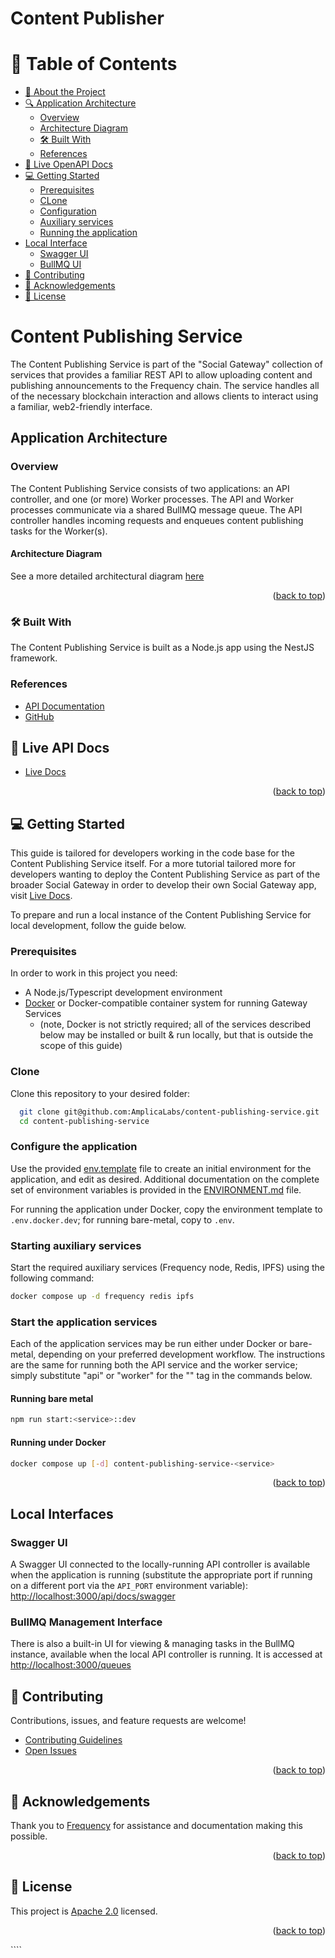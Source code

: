 # Content Publisher

<!-- TABLE OF CONTENTS -->

# 📗 Table of Contents

- [📖 About the Project](#about-project)
- [🔍 Application Architecture](#application-architecture)
  - [Overview](#overview)
  - [Architecture Diagram](#architecture-diagram)
  - [🛠 Built With](#-built-with)
  - [References](#references)
- [🚀 Live OpenAPI Docs](#-live-docs)
- [💻 Getting Started](#-getting-started)
  - [Prerequisites](#prerequisites)
  - [CLone](#clone)
  - [Configuration](#configure-the-application)
  - [Auxiliary services](#starting-auxiliary-services)
  - [Running the application](#start-the-application-services)
- [Local Interface](#local-interfaces)
  - [Swagger UI](#swagger-ui)
  - [BullMQ UI](#bullmq-management-interface)
- [🤝 Contributing](#-contributing)
- [🙏 Acknowledgements](#-acknowledgements)
- [📝 License](#-license)

<!-- PROJECT DESCRIPTION -->

# Content Publishing Service <a name="about-project"></a>

The Content Publishing Service is part of the "Social Gateway" collection of services that provides a familiar REST API to allow uploading content and publishing announcements to the Frequency chain. The service handles all of the necessary blockchain interaction and allows clients to interact using a familiar, web2-friendly interface.

## Application Architecture

### Overview

The Content Publishing Service consists of two applications: an API controller, and one (or more) Worker processes. The API and Worker processes communicate via a shared BullMQ message queue. The API controller handles incoming requests and enqueues content publishing tasks for the Worker(s).

#### Architecture Diagram
See a more detailed architectural diagram [here](./docs/diagram.png)

<p align="right">(<a href="#-table-of-contents">back to top</a>)</p>

### 🛠 Built With

The Content Publishing Service is built as a Node.js app using the NestJS framework.

### References

- [API Documentation](https://amplicalabs.github.io/content-publishing-service/)
- [GitHub](https://github.com/AmplicaLabs/content-publishing-service)

<!-- LIVE Docs -->

## 🚀 Live API Docs

- [Live Docs](https://amplicalabs.github.io/content-publishing-service/)

<p align="right">(<a href="#-table-of-contents">back to top</a>)</p>

<!-- GETTING STARTED -->

## 💻 Getting Started

This guide is tailored for developers working in the code base for the Content Publishing Service itself. For a more tutorial tailored more for developers wanting to deploy the Content Publishing Service as part of the broader Social Gateway in order to develop their own Social Gateway app, visit [Live Docs](https://amplicalabs.github.io/gateway/).

To prepare and run a local instance of the Content Publishing Service for local development, follow the guide below.

### Prerequisites

In order to work in this project you need:

- A Node.js/Typescript development environment
- [Docker](https://www.docker.com) or Docker-compatible container system for running Gateway Services
    - (note, Docker is not strictly required; all of the services described below may be installed or built & run locally, but that is outside the scope of this guide)

### Clone

Clone this repository to your desired folder:

```sh
  git clone git@github.com:AmplicaLabs/content-publishing-service.git
  cd content-publishing-service
```

### Configure the application
Use the provided [env.template](./env.template) file to create an initial environment for the application, and edit as desired. Additional documentation on the complete set of environment variables is provided in the [ENVIRONMENT.md](./ENVIRONMENT.md) file.

For running the application under Docker, copy the environment template to `.env.docker.dev`; for running bare-metal, copy to `.env`.

### Starting auxiliary services

Start the required auxiliary services (Frequency node, Redis, IPFS) using the following command:

```sh
docker compose up -d frequency redis ipfs
```

### Start the application services

Each of the application services may be run either under Docker or bare-metal, depending on your preferred development workflow. The instructions are the same for running both the API service and the worker service; simply substitute "api" or "worker" for the "<service>" tag in the commands below.

#### Running bare metal
```sh
npm run start:<service>::dev
```

#### Running under Docker
```sh
docker compose up [-d] content-publishing-service-<service>
```

<p align="right">(<a href="#-table-of-contents">back to top</a>)</p>

<!-- LOCAL INTERFACES -->

## Local Interfaces
### Swagger UI
A Swagger UI connected to the locally-running API controller is available when the application is running (substitute the appropriate port if running on a different port via the `API_PORT` environment variable):
[http://localhost:3000/api/docs/swagger](http://localhost:3000/api/docs/swagger)

### BullMQ Management Interface
There is also a built-in UI for viewing & managing tasks in the BullMQ instance, available when the local API controller is running. It is accessed at [http://localhost:3000/queues](http://localhost:3000/queues)

<!-- CONTRIBUTING -->

## 🤝 Contributing

Contributions, issues, and feature requests are welcome!

- [Contributing Guidelines](./CONTRIBUTING.md)
- [Open Issues](https://github.com/AmplicaLabs/content-publishing-service/issues)

<p align="right">(<a href="#-table-of-contents">back to top</a>)</p>

<!-- ACKNOWLEDGEMENTS -->

## 🙏 Acknowledgements

Thank you to [Frequency](https://www.frequency.xyz) for assistance and documentation making this possible.

<p align="right">(<a href="#-table-of-contents">back to top</a>)</p>

<!-- LICENSE -->

## 📝 License

This project is [Apache 2.0](./LICENSE) licensed.

<p align="right">(<a href="#-table-of-contents">back to top</a>)</p>
````
